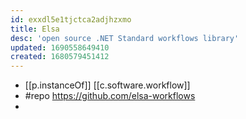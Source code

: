 ```yaml
---
id: exxdl5e1tjctca2adjhzxmo
title: Elsa
desc: 'open source .NET Standard workflows library'
updated: 1690558649410
created: 1680579451412
---
```


- [[p.instanceOf]] [[c.software.workflow]]
- #repo https://github.com/elsa-workflows
- 